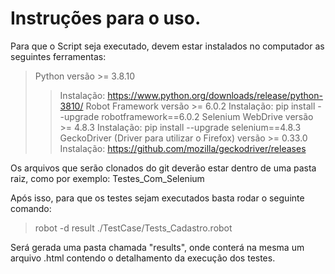 # Instruções para o uso.

Para que o Script seja executado, devem estar instalados no computador as seguintes ferramentas:

> Python versão >= 3.8.10
>> Instalação: https://www.python.org/downloads/release/python-3810/
> Robot Framework versão >= 6.0.2
>> Instalação: pip install --upgrade robotframework==6.0.2
> Selenium WebDrive versão >= 4.8.3
>> Instalação: pip install --upgrade selenium==4.8.3
> GeckoDriver (Driver para utilizar o Firefox) versão >= 0.33.0
>> Instalação: https://github.com/mozilla/geckodriver/releases

Os arquivos que serão clonados do git deverão estar dentro de uma pasta raiz, como por exemplo: Testes_Com_Selenium

Após isso, para que os testes sejam executados basta rodar o seguinte comando:
> robot -d result ./TestCase/Tests_Cadastro.robot

Será gerada uma pasta chamada "results", onde conterá na mesma um arquivo .html contendo o detalhamento da execução dos testes.
